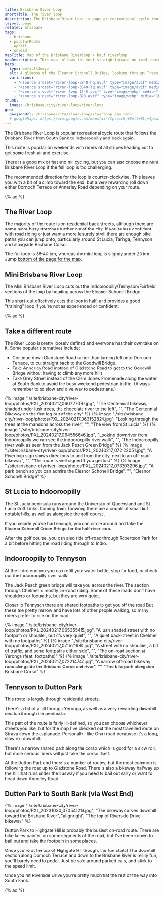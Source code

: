 ```yaml
---
title: Brisbane River Loop
shortTitle: The river loop
description: The Brisbane River Loop is popular recreational cycle route that follows the Brisbane River from South Bank to Indooroopilly and back again.
layout: page
related: brisbane
tags:
  - brisbane
  - popularRoute
  - uphill
  - onroad
mapTitle: Map of the Brisbane Riverloop + half riverloop
mapDescription: This map follows the most straightforward on-road route. If you're less confident with road riding there are adjacent paths you can jump onto, with the exception of some quiet back-streets in Chelmer.
hero:
  type: defaultImage
  alt: A glimpse of the Eleanor Schonell Bridge, looking through Trees from the riverbank at UQ
  variations:
    - '<source srcset="river-loop-3840-hq.avif" type="image/avif" media="(min-width: 3840px), (min-resolution: 192dpi) and (min-width:1280px)" width="3840" height="1069" />'
    - '<source srcset="river-loop-3840-lq.avif" type="image/avif" media="(min-width: 768px)" width="3840" height="1069" />'
    - '<source srcset="river-loop-1440.avif" type="image/webp" media="(min-width: 415px)" width=1440 height=1084 />'
    - '<source srcset="river-loop-828.avif" type="image/webp" media="(max-width: 414px)" width=828 height=626 />'
thumb:
  image: /brisbane-city/river-loop/river-loop
geo:
  geojsonUrl: /brisbane-city/river-loop/riverloop.geo.json
  # googleMaps: https://www.google.com/maps/dir/Ipswich,+Bell+St,+Ipswich+QLD+4305/-26.8440389,152.2757427/yarraman/@-27.2225371,152.0913838,10z/data=!3m1!4b1!4m15!4m14!1m5!1m1!1s0x6b96b4463e1862c7:0x1d02a35bea338e90!2m2!1d152.7603845!2d-27.612927!1m0!1m5!1m1!1s0x6b95c84dfaba9cb9:0x400eef17f20bfd0!2m2!1d151.98132!2d-26.8411601!3e1
---
```


The Brisbane River Loop is popular recreational cycle route that follows the Brisbane River from South Bank to Indooroopilly and back again.

This route is popular on weekends with riders of all stripes heading out to get some fresh air and exercise.

There is a good mix of flat and hill cycling, but you can also choose the Mini Brisbane River Loop if the full loop is too challenging.

The recommended direction for the loop is counter-clockwise. This leaves you with a bit of a climb toward the end, but a very rewarding roll down either Dornoch Terrace or Annerley Road depending on your route.

{% ad %}

## The River Loop

The majority of the route is on residential back streets, although there are some more busy stretches further out of the city. If you're less confident with road riding or just want a more leisurely stroll there are enough bike paths you can jump onto, particularly around St Lucia, Taringa, Tennyson and alongside Brisbane Corso.

The full loop is 35-40 km, whereas the mini loop is slightly under 20 km. Jump <a href="#map">bottom of the page for the map</a>.

## Mini Brisbane River Loop

The Mini Brisbane River Loop cuts out the Indooroopilly/Tennyson/Fairfield sections of the loop by heading across the Eleanor Schonell Bridge.

This short-cut effectively cuts the loop in half, and provides a good "training" loop if you're not as experienced or confident.

{% ad %}

## Take a different route

The River Loop is pretty loosely defined and everyone has their own take on it. Some popular alternatives include:

- Continue down Gladstone Road rather than turning left onto Dornoch Terrace, to cut straight back to the Goodwill Bridge.
- Take Annerley Road instead of Gladstone Road to get to the Goodwill Bridge without having to climb any more hills
- Take Grey Street instead of the Clem Jones Promenade along the water at South Bank to avoid the busy weekend pedestrian traffic. (Always remember to go slow and give way to pedestrians.)

<div class="gallery">
{% image "./site/brisbane-city/river-loop/photos/PXL_20240217_060727070.jpg", "The Centennial bikeway, shaded under lush trees, the chocolate river to the left", "", "The Centennial Bikeway on the first leg out of the city" %}
{% image "./site/brisbane-city/river-loop/photos/PXL_20240217_063152824.jpg", "Looking through the trees at the mansions across the river", "", "The view from St Lucia" %}
{% image "./site/brisbane-city/river-loop/photos/PXL_20240217_064556646.jpg", "Looking downriver from Indooroopilly we can see the indooroopilly river walk", "", "The Indooroopilly river walk as seen from the Jack Pesch Green Bridge" %}
{% image "./site/brisbane-city/river-loop/photos/PXL_20240217_072122051.jpg", "A Riverloop sign shows directions to and from the city, next to an off-road bikeway", "", "The route is well signed if you get lost" %}
{% image "./site/brisbane-city/river-loop/photos/PXL_20240217_073203296.jpg", "A park bench so you can admire the Eleanor Schonell Bridge", "", "Eleanor Schonell Bridge" %}
</div>

## St Lucia to Indooroopilly 
The St Lucia peninsula runs around the University of Queensland and St Lucia Golf Links. Coming from Toowong there are a couple of small but notable hills, as well as alongside the golf course.

If you decide you've had enough, you can circle around and take the Eleanor Schonell Green Bridge for the half river loop.

After the golf course, you can also ride off-road through Robertson Park for a bit before hitting the road riding through to Indro.

## Indooroopilly to Tennyson
At the Indro end you you can refill your water bottle, stop for food, or check out the Indooroopilly river walk.

The Jack Pesch green bridge will take you across the river. The section through Chelmer is mostly on-road riding. Some of these roads don't have shoulders or footpaths, but they are very quiet.

Closer to Tennyson there are shared footpaths to get you off the road But these are pretty narrow and have lots of other people walking, so many riders prefer to ride on the road.

<div class="gallery">
{% image "./site/brisbane-city/river-loop/photos/PXL_20240217_065355415.jpg", "A lush shaded street with no footpath or shoulder, but it's very quiet", "", "A quiet back-street in Chelmer with no footpaths" %}
{% image "./site/brisbane-city/river-loop/photos/PXL_20240217_071521980.jpg", "A street with no shoulder, a bit of traffic, and some footpaths either side", "", "The on-road section at Yeronga (feat. footpaths)" %}
{% image "./site/brisbane-city/river-loop/photos/PXL_20240217_072214747.jpg", "A narrow off-road bikeway runs alongside the Brisbane Corso and river", "", "The bike path alongside Brisbane Corso" %}
</div>

## Tennyson to Dutton Park
This route is largely through residential streets.

There's a bit of a hill through Yeronga, as well as a very rewarding downhill section through the peninsula.

This part of the route is fairly ill-defined, so you can choose whichever streets you like, but for the map I've checked out the most travelled route on Strava down the esplanade. Personally I like Orari road becauyse it's a long, slow roll downhill.

There's a narrow shared path along the corso which is good for a slow roll, but more serious riders will just take the corso itself.

At the Dutton Park end there's a number of routes, but the most common is following the road up to Gladstone Road. There is also a bikeway halfway up the hill that runs under the busway if you need to bail out early or want to head down Annerley Road.

## Dutton Park to South Bank (via West End)
{% image "./site/brisbane-city/river-loop/photos/PXL_20231030_070541216.jpg", "The bikeway curves downhill toward the Brisbane River", "alignright", "The top of Riverside Drive bikeway" %}

Dutton Park to Highgate Hill is probably the busiest on-road route. There are bike lanes painted on some segments of the road, but I've been known to bail out and take the footpath in some places.

Once you're at the top of Highgate Hill though, the fun starts! The downhill section along Dornoch Terrace and down to the Brisbane River is really fun, you'll barely need to pedal. Just be safe around parked cars, and stick to the speed limit.

Once you hit Riverside Drive you're pretty much flat the rest of the way into South Bank.

{% ad %}